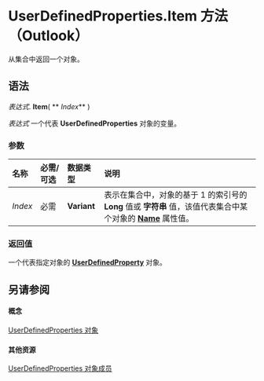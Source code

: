 
# UserDefinedProperties.Item 方法 （Outlook）

从集合中返回一个对象。


## 语法

 _表达式_. **Item**( ** _Index_** )

 _表达式_ 一个代表 **UserDefinedProperties** 对象的变量。


### 参数



|**名称**|**必需/可选**|**数据类型**|**说明**|
|:-----|:-----|:-----|:-----|
| _Index_|必需|**Variant**|表示在集合中，对象的基于 1 的索引号的 **Long** 值或 **字符串** 值，该值代表集合中某个对象的 **[Name](73e3e152-8920-e50d-5c28-a36cda66c9e8.md)** 属性值。|

### 返回值

一个代表指定对象的  **[UserDefinedProperty](aebe38db-0ff9-79d2-b5a7-751fea7c97f3.md)** 对象。


## 另请参阅


#### 概念


[UserDefinedProperties 对象](196e5d4c-22be-02d3-95e0-3ea7594c2e4b.md)
#### 其他资源


[UserDefinedProperties 对象成员](127bf216-9c55-db30-086e-6b33f0660ab2.md)